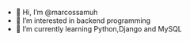 - 👋 Hi, I’m @marcossamuh
- 👀 I’m interested in  backend programming
- 🌱 I’m currently learning Python,Django and MySQL


<!---
marcossamuh/marcossamuh is a ✨ special ✨ repository because its `README.md` (this file) appears on your GitHub profile.
You can click the Preview link to take a look at your changes.
--->
